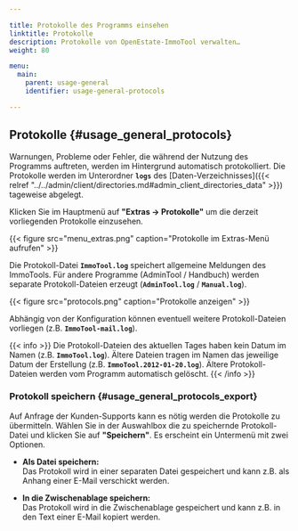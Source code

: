 ```yaml
---

title: Protokolle des Programms einsehen
linktitle: Protokolle
description: Protokolle von OpenEstate-ImmoTool verwalten…
weight: 80

menu:
  main:
    parent: usage-general
    identifier: usage-general-protocols

---
```


## Protokolle {#usage_general_protocols}

Warnungen, Probleme oder Fehler, die während der Nutzung des Programms auftreten, werden im Hintergrund automatisch protokolliert. Die Protokolle werden im Unterordner **`logs`** des [Daten-Verzeichnisses]({{< relref "../../admin/client/directories.md#admin_client_directories_data" >}}) tageweise abgelegt.

Klicken Sie im Hauptmenü auf **"Extras → Protokolle"** um die derzeit vorliegenden Protokolle einzusehen.

{{< figure src="menu_extras.png" caption="Protokolle im Extras-Menü aufrufen" >}}

Die Protokoll-Datei **`ImmoTool.log`** speichert allgemeine Meldungen des ImmoTools. Für andere Programme (AdminTool / Handbuch) werden separate Protokoll-Dateien erzeugt (**`AdminTool.log`** / **`Manual.log`**).

{{< figure src="protocols.png" caption="Protokolle anzeigen" >}}

Abhängig von der Konfiguration können eventuell weitere Protokoll-Dateien vorliegen (z.B. **`ImmoTool-mail.log`**).
    
{{< info >}}
Die Protokoll-Dateien des aktuellen Tages haben kein Datum im Namen (z.B. **`ImmoTool.log`**). Ältere Dateien tragen im Namen das jeweilige Datum der Erstellung (z.B. **`ImmoTool.2012-01-20.log`**). Ältere Protokoll-Dateien werden vom Programm automatisch gelöscht.
{{< /info >}}


### Protokoll speichern {#usage_general_protocols_export}

Auf Anfrage der Kunden-Supports kann es nötig werden die Protokolle zu übermitteln. Wählen Sie in der Auswahlbox die zu speichernde Protokoll-Datei und klicken Sie auf **"Speichern"**. Es erscheint ein Untermenü mit zwei Optionen.

-   **Als Datei speichern:** \
    Das Protokoll wird in einer separaten Datei gespeichert und kann z.B. als Anhang einer E-Mail verschickt werden.

-   **In die Zwischenablage speichern:** \
    Das Protokoll wird in die Zwischenablage gespeichert und kann z.B. in den Text einer E-Mail kopiert werden.
